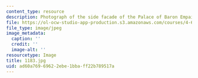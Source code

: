```yaml
---
content_type: resource
description: Photograph of the side facade of the Palace of Baron Empain.
file: https://ol-ocw-studio-app-production.s3.amazonaws.com/courses/4-615-the-architecture-of-cairo-spring-2002/ad60a76969622ebe1bbaff22b789517a_1183.jpg
file_type: image/jpeg
image_metadata:
  caption: ''
  credit: ''
  image-alt: ''
resourcetype: Image
title: 1183.jpg
uid: ad60a769-6962-2ebe-1bba-ff22b789517a
---
```

